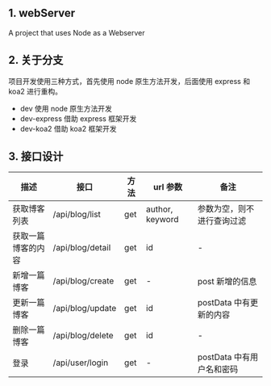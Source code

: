 ## 1. webServer
A project that uses Node as a Webserver

## 2. 关于分支
项目开发使用三种方式，首先使用 node 原生方法开发，后面使用 express 和 koa2 进行重构。

- dev 使用 node 原生方法开发
- dev-express 借助 express 框架开发
- dev-koa2 借助 koa2 框架开发

## 3. 接口设计

| 描述              | 接口              | 方法 | url 参数         | 备注                      |
|-------------      |----------------   |-----|----------------  |------------------------  |
| 获取博客列表       | /api/blog/list    | get | author, keyword  | 参数为空，则不进行查询过滤  |
| 获取一篇博客的内容  | /api/blog/detail  | get | id              |           -               |
| 新增一篇博客       | /api/blog/create  | get | -                | post 新增的信息           |
| 更新一篇博客       | /api/blog/update  | get | id               | postData 中有更新的内容    |
| 删除一篇博客       | /api/blog/delete  | get | id               |           -               |
| 登录              | /api/user/login   | get | -                | postData 中有用户名和密码  |